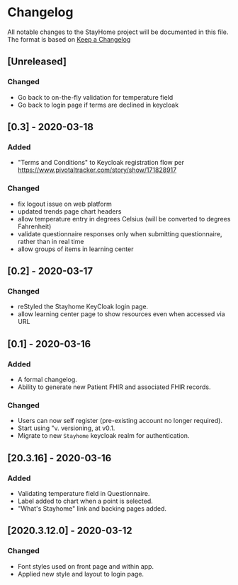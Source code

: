 # Changelog
All notable changes to the StayHome project will be documented in this file.
The format is based on [Keep a Changelog](https://keepachangelog.com/en/1.0.0/)

## [Unreleased]
### Changed
- Go back to on-the-fly validation for temperature field
- Go back to login page if terms are declined in keycloak

## [0.3] - 2020-03-18
### Added
- "Terms and Conditions" to Keycloak registration flow per https://www.pivotaltracker.com/story/show/171828917

### Changed
- fix logout issue on web platform
- updated trends page chart headers
- allow temperature entry in degrees Celsius (will be converted to degrees Fahrenheit)
- validate questionnaire responses only when submitting questionnaire, rather than in real time
- allow groups of items in learning center

## [0.2] - 2020-03-17
### Changed
- reStyled the Stayhome KeyCloak login page.
- allow learning center page to show resources even when accessed via URL

## [0.1] - 2020-03-16
### Added
- A formal changelog.
- Ability to generate new Patient FHIR and associated FHIR records.

### Changed
- Users can now self register (pre-existing account no longer required).
- Start using "v<MAJOR>.<MINOR> versioning, at v0.1.
- Migrate to new `Stayhome` keycloak realm for authentication.
 
## [20.3.16] - 2020-03-16
### Added
- Validating temperature field in Questionnaire.
- Label added to chart when a point is selected.
- "What's Stayhome" link and backing pages added.
 
## [2020.3.12.0] - 2020-03-12
### Changed
- Font styles used on front page and within app.
- Applied new style and layout to login page.
